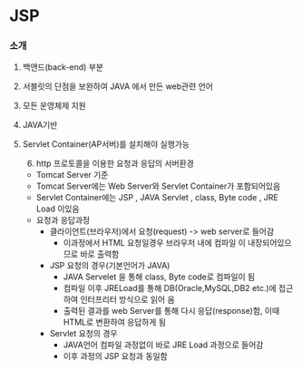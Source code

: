 # JSP

### 소개

1. 백앤드(back-end) 부분
2. 서블릿의 단점을 보완하여 JAVA 에서 만든 web관련 언어

3. 모든 운영체제 지원
4. JAVA기반
5. Servlet Container(AP서버)를 설치해야 실행가능

   6. http 프로토콜을 이용한 요청과 응답의 서버환경

   - Tomcat Server 기준
   - Tomcat Server에는 Web Server와 Servlet Container가 포함되어있음
   - Servlet Container에는 JSP , JAVA Servlet , class, Byte code , JRE Load 이있음
   - 요청과 응답과정
     - 클라이언트(브라우저)에서 요청(request) -> web server로 들어감
       - 이과정에서 HTML 요청일경우 브라우저 내에 컴파일 이 내장되어있으므로 바로 출력함
     - JSP 요청의 경우(기본언어가 JAVA)
       - JAVA Servelet 을 통해 class, Byte code로 컴파일이 됨
       - 컴파일 이후 JRELoad를 통해 DB(Oracle,MySQL,DB2 etc.)에 접근하여 인터프리터 방식으로 읽어 옴
       - 출력된 결과를 web Server를 통해 다시 응답(response)함, 이때 HTML로 변환하여 응답하게 됨
     - Servlet 요청의 경우
       - JAVA언어 컴파일 과정없이 바로 JRE Load 과정으로 들어감
       - 이후 과정의 JSP 요청과 동일함
